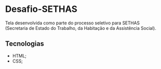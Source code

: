 # Desafio-SETHAS
Tela desenvolvida como parte do processo seletivo para SETHAS (Secretaria de Estado do Trabalho, da Habitação e da Assistência Social).

## Tecnologias
- HTML;
- CSS;
